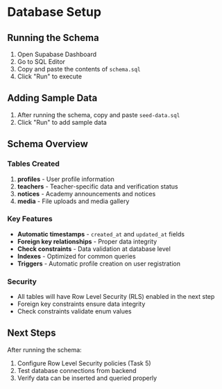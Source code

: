 # Database Setup

## Running the Schema

1. Open Supabase Dashboard
2. Go to SQL Editor
3. Copy and paste the contents of `schema.sql`
4. Click "Run" to execute

## Adding Sample Data

1. After running the schema, copy and paste `seed-data.sql`
2. Click "Run" to add sample data

## Schema Overview

### Tables Created

1. **profiles** - User profile information
2. **teachers** - Teacher-specific data and verification status
3. **notices** - Academy announcements and notices
4. **media** - File uploads and media gallery

### Key Features

- **Automatic timestamps** - `created_at` and `updated_at` fields
- **Foreign key relationships** - Proper data integrity
- **Check constraints** - Data validation at database level
- **Indexes** - Optimized for common queries
- **Triggers** - Automatic profile creation on user registration

### Security

- All tables will have Row Level Security (RLS) enabled in the next step
- Foreign key constraints ensure data integrity
- Check constraints validate enum values

## Next Steps

After running the schema:
1. Configure Row Level Security policies (Task 5)
2. Test database connections from backend
3. Verify data can be inserted and queried properly